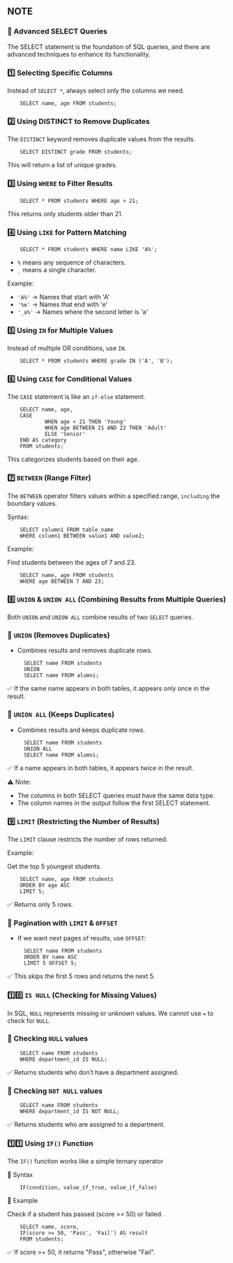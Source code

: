 
## NOTE

### 🔹 Advanced SELECT Queries

The SELECT statement is the foundation of SQL queries, and there are advanced techniques to enhance its functionality.

### 1️⃣ Selecting Specific Columns

Instead of `SELECT *`, always select only the columns we need.

        SELECT name, age FROM students;

### 2️⃣ Using DISTINCT to Remove Duplicates
The `DISTINCT` keyword removes duplicate values from the results.

        SELECT DISTINCT grade FROM students;
This will return a list of unique grades.

### 3️⃣ Using `WHERE` to Filter Results

        SELECT * FROM students WHERE age > 21;
This returns only students older than 21.

### 4️⃣ Using `LIKE` for Pattern Matching

        SELECT * FROM students WHERE name LIKE 'A%';
- `%` means any sequence of characters.
- `_` means a single character.

Example:

- `'A%'` → Names that start with 'A'
- `'%e'` → Names that end with 'e'
- `'_a%'` → Names where the second letter is 'a'

### 5️⃣ Using `IN` for Multiple Values
Instead of multiple OR conditions, use `IN`.

        SELECT * FROM students WHERE grade IN ('A', 'B');

### 6️⃣ Using `CASE` for Conditional Values
The `CASE` statement is like an `if-else` statement.

        SELECT name, age,
        CASE 
                WHEN age < 21 THEN 'Young'
                WHEN age BETWEEN 21 AND 22 THEN 'Adult'
                ELSE 'Senior'
        END AS category
        FROM students;
This categorizes students based on their age.

### 7️⃣ `BETWEEN` (Range Filter)
The `BETWEEN` operator filters values within a specified range, `including` the boundary values.

Syntax:

        SELECT column1 FROM table_name  
        WHERE column1 BETWEEN value1 AND value2;
Example:

Find students between the ages of 7 and 23.

        SELECT name, age FROM students  
        WHERE age BETWEEN 7 AND 23;

### 8️⃣ `UNION` & `UNION ALL` (Combining Results from Multiple Queries)

Both `UNION` and `UNION ALL` combine results of two `SELECT` queries.

### 🔸 `UNION` (Removes Duplicates)

- Combines results and removes duplicate rows.

        SELECT name FROM students  
        UNION  
        SELECT name FROM alumni;
✅ If the same name appears in both tables, it appears only once in the result.

### 🔸 `UNION ALL` (Keeps Duplicates)

- Combines results and keeps duplicate rows.

        SELECT name FROM students  
        UNION ALL  
        SELECT name FROM alumni;

✅ If a name appears in both tables, it appears twice in the result.

⚠️ Note:

- The columns in both SELECT queries must have the same data type.
- The column names in the output follow the first SELECT statement.

### 9️⃣ `LIMIT` (Restricting the Number of Results)

The `LIMIT` clause restricts the number of rows returned.

Example:

Get the top 5 youngest students.

        SELECT name, age FROM students  
        ORDER BY age ASC  
        LIMIT 5;
✅ Returns only 5 rows.

### 🔸 Pagination with `LIMIT` & `OFFSET`
- If we want next pages of results, use `OFFSET`:

        SELECT name FROM students  
        ORDER BY name ASC  
        LIMIT 5 OFFSET 5;
✅ This skips the first 5 rows and returns the next 5.

### 1️⃣0️⃣ `IS NULL` (Checking for Missing Values)

In SQL, `NULL` represents missing or unknown values. We cannot use `=` to check for `NULL`.

### 🔸 Checking `NULL` values

        SELECT name FROM students  
        WHERE department_id IS NULL;
✅ Returns students who don’t have a department assigned.

### 🔸 Checking `NOT NULL` values

        SELECT name FROM students  
        WHERE department_id IS NOT NULL;
✅ Returns students who are assigned to a department.

### 1️⃣1️⃣ Using `IF()` Function

The `IF()` function works like a simple ternary operator

🔸 Syntax

        IF(condition, value_if_true, value_if_false)
🔸 Example

Check if a student has passed (score >= 50) or failed.

        SELECT name, score,  
        IF(score >= 50, 'Pass', 'Fail') AS result  
        FROM students;
✅ If score >= 50, it returns "Pass", otherwise "Fail".
